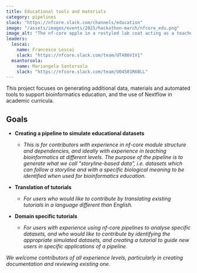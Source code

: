 ```yaml
---
title: Educational tools and materials
category: pipelines
slack: "https://nfcore.slack.com/channels/education"
image: "/assets/images/events/2025/hackathon-march/nfcore_edu.png"
image_alt: "The nf-core apple in a restyled lab coat acting as a teacher of DNA things"
leaders:
  lescai:
    name: Francesco Lescai
    slack: "https://nfcore.slack.com/team/UT486V1V1"
  msantorsola:
    name: Mariangela Santorsola
    slack: "https://nfcore.slack.com/team/U04501R6BLL"
---
```


This project focuses on generating additional data, materials and automated tools to support bioinformatics education, and the use of Nextflow in academic curricula.

## Goals

- **Creating a pipeline to simulate educational datasets**

  - _This is for contributors with experience in nf-core module structure and dependencies, and ideally with experience in teaching bioinformatics at different levels. The purpose of the pipeline is to generate what we call "storyline-based data", i.e. datasets which can follow a storyline and with a specific biological meaning to be identified when used for bioinformatics education._

- **Translation of tutorials**

  - _For users who would like to contribute by translating existing tutorials in a language different than English._

- **Domain specific tutorials**
  - _For users with experience using nf-core pipelines to analyse specific datasets, and who would like to contribute by identifying the appropriate simulated datasets, and creating a tutorial to guide new users in specific applications of a pipeline._

_We welcome contributors of all experience levels, particularly in creating documentation and reviewing existing one._
